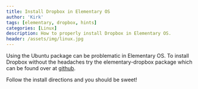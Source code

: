 ```yaml
---
title: Install Dropbox in Elementary OS
author: 'Kirk'
tags: [elementary, dropbox, hints]
categories: [Linux]
description: How to properly install Dropbox in Elementary OS.
header: /assets/img/linux.jpg
---
```


Using the Ubuntu package can be problematic in Elementary OS. To install Dropbox without the headaches try the elementary-dropbox package which can be found over at [github](https://github.com/zant95/elementary-dropbox).

Follow the install directions and you should be sweet!
